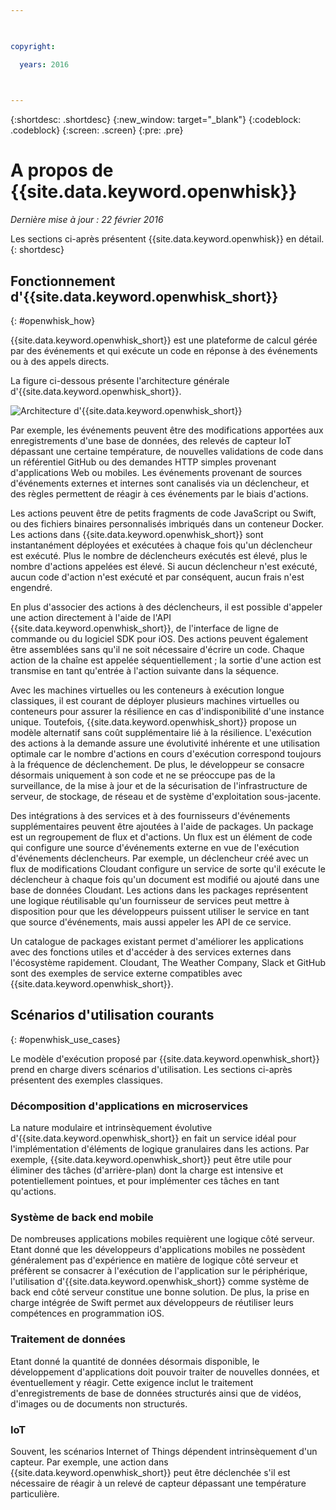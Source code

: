 ```yaml
---

 

copyright:

  years: 2016

 

---
```


{:shortdesc: .shortdesc}
{:new_window: target="_blank"}
{:codeblock: .codeblock}
{:screen: .screen}
{:pre: .pre}

# A propos de {{site.data.keyword.openwhisk}}

*Dernière mise à jour : 22 février 2016*

Les sections ci-après présentent {{site.data.keyword.openwhisk}} en détail.
{: shortdesc}

## Fonctionnement d'{{site.data.keyword.openwhisk_short}}
{: #openwhisk_how}

{{site.data.keyword.openwhisk_short}} est une plateforme de calcul gérée par des événements et qui exécute un code en réponse à des événements
ou à des appels directs.

La figure ci-dessous présente l'architecture générale d'{{site.data.keyword.openwhisk_short}}.

![Architecture d'{{site.data.keyword.openwhisk_short}}](OpenWhisk.png)

Par exemple, les événements peuvent être des modifications apportées aux enregistrements d'une base de données, des relevés de capteur IoT
dépassant une certaine température, de nouvelles validations de code dans un référentiel GitHub ou des demandes HTTP simples provenant
d'applications Web ou mobiles. Les événements provenant de sources d'événements externes et internes sont canalisés via un déclencheur, et des règles
permettent de réagir à ces événements par le biais d'actions.

Les actions peuvent être de petits fragments de code JavaScript ou Swift, ou des fichiers binaires personnalisés imbriqués dans un conteneur Docker. Les
actions dans {{site.data.keyword.openwhisk_short}} sont instantanément déployées et exécutées à chaque fois qu'un déclencheur est exécuté. Plus le
nombre de déclencheurs exécutés est élevé, plus le nombre d'actions appelées est élevé. Si aucun déclencheur n'est exécuté, aucun code d'action n'est
exécuté et par conséquent, aucun frais n'est engendré.

En plus d'associer des actions à des déclencheurs, il est possible d'appeler une action directement à l'aide de l'API
{{site.data.keyword.openwhisk_short}}, de l'interface de ligne de commande ou du logiciel SDK pour iOS. Des actions peuvent également être
assemblées sans qu'il ne soit nécessaire d'écrire un code. Chaque action de la chaîne est appelée séquentiellement ; la sortie d'une action est transmise
en tant qu'entrée à l'action suivante dans la séquence.

Avec les machines virtuelles ou les conteneurs à exécution longue classiques, il est courant de déployer plusieurs machines virtuelles ou conteneurs
pour assurer la résilience en cas d'indisponibilité d'une instance unique. Toutefois, {{site.data.keyword.openwhisk_short}} propose un modèle
alternatif sans coût supplémentaire lié à la résilience. L'exécution des actions à la demande assure une évolutivité inhérente et une utilisation
optimale car le nombre d'actions en cours d'exécution correspond toujours à la fréquence de déclenchement. De plus, le développeur se consacre désormais
uniquement à son code et ne se préoccupe pas de la surveillance, de la mise à jour et de la sécurisation de l'infrastructure de serveur, de
stockage, de réseau et de système d'exploitation sous-jacente.

Des intégrations à des services et à des fournisseurs d'événements supplémentaires peuvent être ajoutées à l'aide de packages. Un package est un
regroupement de flux et d'actions. Un flux est un élément de code qui configure une source d'événements externe en vue de l'exécution d'événements
déclencheurs. Par exemple, un déclencheur créé avec un flux de modifications Cloudant configure un service de sorte qu'il exécute le déclencheur à chaque
fois qu'un document est modifié ou ajouté dans une base de données Cloudant. Les actions dans les packages représentent une logique réutilisable
qu'un fournisseur de services peut mettre à disposition pour que les développeurs puissent utiliser le service en tant que source d'événements, mais
aussi appeler les API de ce service.

Un catalogue de packages existant permet d'améliorer les applications avec des fonctions utiles et d'accéder à des services externes dans
l'écosystème rapidement. Cloudant, The Weather Company, Slack et GitHub sont des exemples de service externe compatibles avec {{site.data.keyword.openwhisk_short}}.


## Scénarios d'utilisation courants
{: #openwhisk_use_cases}

Le modèle d'exécution proposé par {{site.data.keyword.openwhisk_short}} prend en charge divers scénarios d'utilisation. Les sections ci-après
présentent des exemples classiques.

### Décomposition d'applications en microservices
La nature modulaire et intrinsèquement évolutive d'{{site.data.keyword.openwhisk_short}} en fait un service idéal pour
l'implémentation d'éléments de logique granulaires dans les actions. Par exemple, {{site.data.keyword.openwhisk_short}} peut être utile pour éliminer des tâches (d'arrière-plan) dont la charge est intensive et
potentiellement pointues, et pour implémenter ces tâches en tant qu'actions.

### Système de back end mobile
De nombreuses applications mobiles requièrent une logique côté serveur. Etant donné que les développeurs d'applications mobiles ne possèdent
généralement pas d'expérience en matière de logique côté serveur et préfèrent se consacrer à l'exécution de l'application sur le périphérique,
l'utilisation
d'{{site.data.keyword.openwhisk_short}} comme système de back end côté serveur constitue une bonne solution. De plus, la prise en charge intégrée
de Swift permet aux développeurs de réutiliser leurs compétences en programmation iOS.

### Traitement de données
Etant donné la quantité de données désormais disponible, le développement d'applications doit pouvoir traiter de nouvelles données, et
éventuellement y
réagir. Cette exigence inclut le traitement d'enregistrements de base de données structurés ainsi que de vidéos, d'images ou de documents non structurés.

### IoT
Souvent, les scénarios Internet of Things dépendent intrinsèquement d'un capteur. Par exemple, une action dans
{{site.data.keyword.openwhisk_short}} peut être déclenchée s'il est nécessaire de réagir à un relevé de capteur dépassant une température
particulière.



